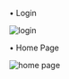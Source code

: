 • Login

![login](https://github.com/user-attachments/assets/c67d9e42-2891-48fb-8874-ec55ea7c0453)

• Home Page

![home page](https://github.com/user-attachments/assets/c3ade46d-8944-4170-a6eb-e362e51fc38f)
